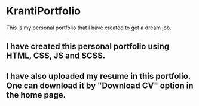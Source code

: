 # KrantiPortfolio

This is my personal portfolio that I have created to get a dream job.

## I have created this personal portfolio using HTML, CSS, JS and SCSS.
## I have also uploaded my resume in this portfolio. One can download it by "Download CV" option in the home page.
